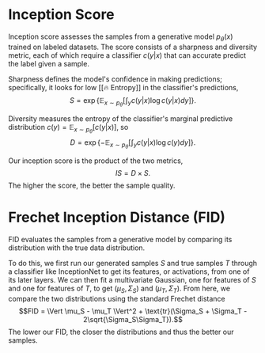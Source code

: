 # Inception Score
Inception score assesses the samples from a generative model $p_\theta(x)$ trained on labeled datasets. The score consists of a sharpness and diversity metric, each of which require a classifier $c(y \vert x)$ that can accurate predict the label given a sample.

Sharpness defines the model's confidence in making predictions; specifically, it looks for low [[🔥 Entropy]] in the classifier's predictions, $$S = \exp \left\{ \mathbb{E}_{x \sim p_\theta} \left[ \int_y c(y \vert x) \log c(y \vert x)dy \right] \right\}.$$

Diversity measures the entropy of the classifier's marginal predictive distribution $c(y) = \mathbb{E}_{x \sim p_\theta} [c(y \vert x)]$, so $$D = \exp \left\{ -\mathbb{E}_{x \sim p_\theta}\left[ \int_y c(y \vert x) \log c(y) dy \right] \right\}.$$

Our inception score is the product of the two metrics, $$IS = D \times S.$$ The higher the score, the better the sample quality.

# Frechet Inception Distance (FID)
FID evaluates the samples from a generative model by comparing its distribution with the true data distribution.

To do this, we first run our generated samples $S$ and true samples $T$ through a classifier like InceptionNet to get its features, or activations, from one of its later layers. We can then fit a multivariate Gaussian, one for features of $S$ and one for features of $T$, to get $(\mu_S, \Sigma_S)$ and $(\mu_T, \Sigma_T)$. From here, we compare the two distributions using the standard Frechet distance $$FID = \Vert \mu_S - \mu_T \Vert^2 + \text{tr}(\Sigma_S + \Sigma_T - 2\sqrt{\Sigma_S\Sigma_T}).$$ The lower our FID, the closer the distributions and thus the better our samples.